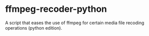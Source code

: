 # ffmpeg-recoder-python
A script that eases the use of  ffmpeg for certain media file recoding operations (python edition).

